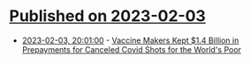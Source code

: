 # [Published on 2023-02-03](index.md)

* [2023-02-03, 20:01:00](https://science.slashdot.org/story/23/02/03/181242/vaccine-makers-kept-14-billion-in-prepayments-for-canceled-covid-shots-for-the-worlds-poor?utm_source=rss1.0mainlinkanon&utm_medium=feed) - [Vaccine Makers Kept $1.4 Billion in Prepayments for Canceled Covid Shots for the World's Poor](https://science.slashdot.org/story/23/02/03/181242/vaccine-makers-kept-14-billion-in-prepayments-for-canceled-covid-shots-for-the-worlds-poor?utm_source=rss1.0mainlinkanon&utm_medium=feed)
